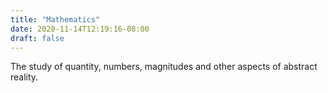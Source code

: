 ```yaml
---
title: "Mathematics"
date: 2020-11-14T12:19:16-08:00
draft: false
---
```

The study of quantity, numbers, magnitudes and other aspects of abstract reality. 


